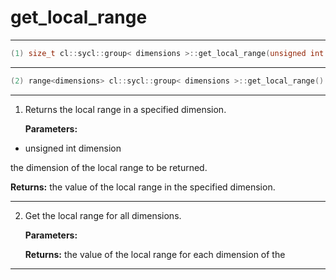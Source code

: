 # get_local_range

---

```cpp
(1) size_t cl::sycl::group< dimensions >::get_local_range(unsigned int dimension) const
```

---

```cpp
(2) range<dimensions> cl::sycl::group< dimensions >::get_local_range() const
```

---

1. Returns the local range in a specified dimension. 

   **Parameters:**

  * unsigned int dimension

   the dimension of the local range to be returned. 

   **Returns:** the value of the local range in the specified dimension. 

---

2. Get the local range for all dimensions. 

   **Parameters:**

   **Returns:** the value of the local range for each dimension of the 

---


